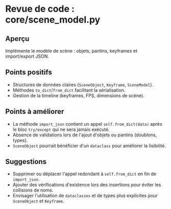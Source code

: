 # Revue de code : core/scene_model.py

## Aperçu
Implémente le modèle de scène : objets, pantins, keyframes et import/export JSON.

## Points positifs
- Structures de données claires (`SceneObject`, `Keyframe`, `SceneModel`).
- Méthodes `to_dict`/`from_dict` facilitant la sérialisation.
- Gestion de la timeline (keyframes, FPS, dimensions de scène).

## Points à améliorer
- La méthode `import_json` contient un appel `self.from_dict(data)` après le bloc `try/except` qui ne sera jamais exécuté.
- Absence de validations lors de l'ajout d'objets ou pantins (doublons, types).
- `SceneObject` pourrait bénéficier d'un `dataclass` pour améliorer la lisibilité.

## Suggestions
- Supprimer ou déplacer l'appel redondant à `self.from_dict` en fin de `import_json`.
- Ajouter des vérifications d'existence lors des insertions pour éviter les collisions de noms.
- Envisager l'utilisation de `dataclasses` et de types plus explicites pour `SceneObject` et `Keyframe`.
